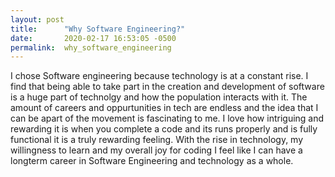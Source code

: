 ```yaml
---
layout: post
title:      "Why Software Engineering?"
date:       2020-02-17 16:53:05 -0500
permalink:  why_software_engineering
---
```



I chose Software engineering because technology is at a constant rise. I find that being able to take part in the creation and development of software is a huge part of technolgy and how the population interacts with it. The amount of careers and oppurtunities in tech are endless and the idea that I can be apart of the movement is fascinating to me. I love how intriguing and rewarding it is when you complete a code and its runs properly and is fully functional it is a truly rewarding feeling. With the rise in technology, my willingness to learn and my overall joy for coding I feel like I can have a longterm career in Software Engineering and technology as a whole.
